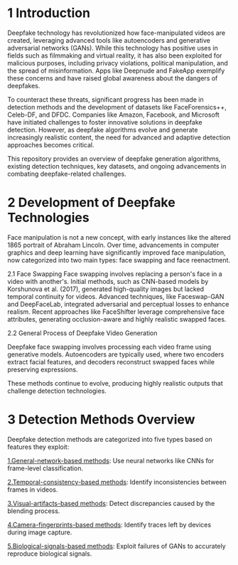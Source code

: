 
# **1 Introduction**


Deepfake technology has revolutionized how face-manipulated videos are created, leveraging advanced tools like autoencoders and generative adversarial networks (GANs). While this technology has positive uses in fields such as filmmaking and virtual reality, it has also been exploited for malicious purposes, including privacy violations, political manipulation, and the spread of misinformation. Apps like Deepnude and FakeApp exemplify these concerns and have raised global awareness about the dangers of deepfakes.

To counteract these threats, significant progress has been made in detection methods and the development of datasets like FaceForensics++, Celeb-DF, and DFDC. Companies like Amazon, Facebook, and Microsoft have initiated challenges to foster innovative solutions in deepfake detection. However, as deepfake algorithms evolve and generate increasingly realistic content, the need for advanced and adaptive detection approaches becomes critical.

This repository provides an overview of deepfake generation algorithms, existing detection techniques, key datasets, and ongoing advancements in combating deepfake-related challenges.



# 2 Development of Deepfake Technologies
Face manipulation is not a new concept, with early instances like the altered 1865 portrait of Abraham Lincoln. Over time, advancements in computer graphics and deep learning have significantly improved face manipulation, now categorized into two main types: face swapping and face reenactment.

2.1 Face Swapping
Face swapping involves replacing a person's face in a video with another's. Initial methods, such as CNN-based models by Korshunova et al. (2017), generated high-quality images but lacked temporal continuity for videos. Advanced techniques, like Faceswap-GAN and DeepFaceLab, integrated adversarial and perceptual losses to enhance realism. Recent approaches like FaceShifter leverage comprehensive face attributes, generating occlusion-aware and highly realistic swapped faces.



2.2 General Process of Deepfake Video Generation

Deepfake face swapping involves processing each video frame using generative models. Autoencoders are typically used, where two encoders extract facial features, and decoders reconstruct swapped faces while preserving expressions.

These methods continue to evolve, producing highly realistic outputs that challenge detection technologies.



# 3 Detection Methods Overview

Deepfake detection methods are categorized into five types based on features they exploit:

[1.General-network-based methods](url): Use neural networks like CNNs for frame-level classification.

[2.Temporal-consistency-based methods](url): Identify inconsistencies between frames in videos.

[3.Visual-artifacts-based methods](url): Detect discrepancies caused by the blending process.

[4.Camera-fingerprints-based methods](url): Identify traces left by devices during image capture.

[5.Biological-signals-based methods](https://github.com/rushi2163/reasearchPaper/blob/main/DeepFakesON-Phys%20DeepFakes%20Detection%20based%20on%20Heart%20Rate%20Estimation.pdf): Exploit failures of GANs to accurately reproduce biological signals.

